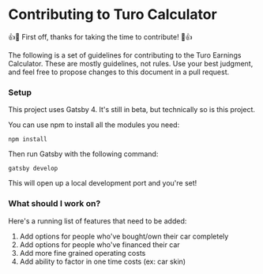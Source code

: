 # Contributing to Turo Calculator

:+1::tada: First off, thanks for taking the time to contribute! :tada::+1:

The following is a set of guidelines for contributing to the Turo Earnings Calculator. These are mostly guidelines, not rules. Use your best judgment, and feel free to propose changes to this document in a pull request.

### Setup

This project uses Gatsby 4. It's still in beta, but technically so is this project.

You can use npm to install all the modules you need:

```npm install```

Then run Gatsby with the following command:

``` gatsby develop ```

This will open up a local development port and you're set!

### What should I work on?

Here's a running list of features that need to be added:

1. Add options for people who've bought/own their car completely
2. Add options for people who've financed their car
3. Add more fine grained operating costs
4. Add ability to factor in one time costs (ex: car skin)
